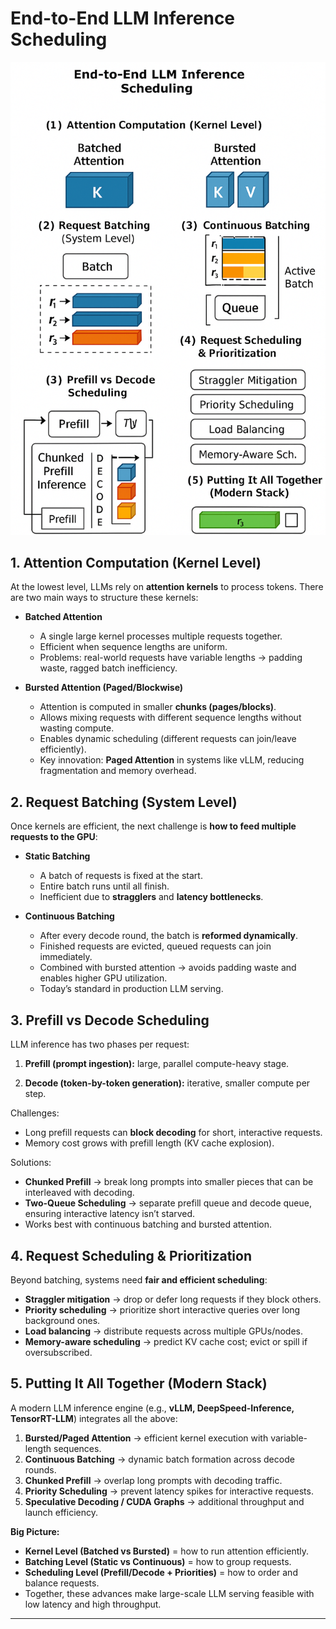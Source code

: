 # **End-to-End LLM Inference Scheduling**

![LLM Inference Scheduling](../../images/LLM-Inference-systems.png)


## **1. Attention Computation (Kernel Level)**

At the lowest level, LLMs rely on **attention kernels** to process tokens. There are two main ways to structure these kernels:

* **Batched Attention**

  * A single large kernel processes multiple requests together.
  * Efficient when sequence lengths are uniform.
  * Problems: real-world requests have variable lengths → padding waste, ragged batch inefficiency.

* **Bursted Attention (Paged/Blockwise)**

  * Attention is computed in smaller **chunks (pages/blocks)**.
  * Allows mixing requests with different sequence lengths without wasting compute.
  * Enables dynamic scheduling (different requests can join/leave efficiently).
  * Key innovation: **Paged Attention** in systems like vLLM, reducing fragmentation and memory overhead.



## **2. Request Batching (System Level)**

Once kernels are efficient, the next challenge is **how to feed multiple requests to the GPU**:

* **Static Batching**

  * A batch of requests is fixed at the start.
  * Entire batch runs until all finish.
  * Inefficient due to **stragglers** and **latency bottlenecks**.

* **Continuous Batching**

  * After every decode round, the batch is **reformed dynamically**.
  * Finished requests are evicted, queued requests can join immediately.
  * Combined with bursted attention → avoids padding waste and enables higher GPU utilization.
  * Today’s standard in production LLM serving.



## **3. Prefill vs Decode Scheduling**

LLM inference has two phases per request:

1. **Prefill (prompt ingestion):** large, parallel compute-heavy stage.

2. **Decode (token-by-token generation):** iterative, smaller compute per step.


Challenges:

* Long prefill requests can **block decoding** for short, interactive requests.
* Memory cost grows with prefill length (KV cache explosion).

Solutions:

* **Chunked Prefill** → break long prompts into smaller pieces that can be interleaved with decoding.
* **Two-Queue Scheduling** → separate prefill queue and decode queue, ensuring interactive latency isn’t starved.
* Works best with continuous batching and bursted attention.



## **4. Request Scheduling & Prioritization**

Beyond batching, systems need **fair and efficient scheduling**:

* **Straggler mitigation** → drop or defer long requests if they block others.
* **Priority scheduling** → prioritize short interactive queries over long background ones.
* **Load balancing** → distribute requests across multiple GPUs/nodes.
* **Memory-aware scheduling** → predict KV cache cost; evict or spill if oversubscribed.



## **5. Putting It All Together (Modern Stack)**

A modern LLM inference engine (e.g., **vLLM, DeepSpeed-Inference, TensorRT-LLM**) integrates all the above:

1. **Bursted/Paged Attention** → efficient kernel execution with variable-length sequences.
2. **Continuous Batching** → dynamic batch formation across decode rounds.
3. **Chunked Prefill** → overlap long prompts with decoding traffic.
4. **Priority Scheduling** → prevent latency spikes for interactive requests.
5. **Speculative Decoding / CUDA Graphs** → additional throughput and launch efficiency.



**Big Picture:**

* **Kernel Level (Batched vs Bursted)** = how to run attention efficiently.
* **Batching Level (Static vs Continuous)** = how to group requests.
* **Scheduling Level (Prefill/Decode + Priorities)** = how to order and balance requests.
* Together, these advances make large-scale LLM serving feasible with low latency and high throughput.

---


